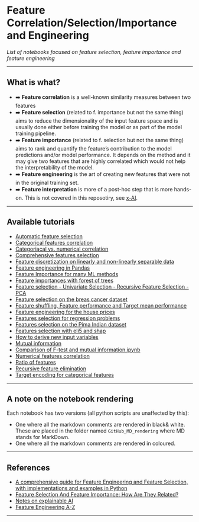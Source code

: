 # Feature Correlation/Selection/Importance and Engineering
*List of notebooks focused on feature selection, feature importance and feature engineering*
***

## What is what?
- ➡️ **Feature correlation** is a well-known similarity measures between two features
- ➡️ **Feature selection** (related to f. importance but not the same thing) aims to reduce the dimensionality of the input feature space and is usually done either before training the model or as part of the model training pipeline.
- ➡️ **Feature importance** (related to f. selection but not the same thing) aims to rank and quantify the feature’s contribution to the model predictions and/or model performance. It depends on the method and it may give two features that are highly correlated which would not help the interpretability of the model.
- ➡️ **Feature engineering** is the art of creating new features that were not in the original training set.
- ➡️ **Feature interpretation** is more of a post-hoc step that is more hands-on. This is  not covered in this reposotiry, see [x-AI](https://github.com/kyaiooiayk/Explainable-AI-xAI-Notes).
***

## Available tutorials
- [Automatic feature selection](https://github.com/kyaiooiayk/Feature-Correlation-Selection-Importance-Engineering-Notes/blob/main/tutorials/Automatic%20feature%20selection.ipynb)
- [Categorical features correlation](https://github.com/kyaiooiayk/Feature-Correlation-Selection-Importance-Engineering-Notes/blob/main/tutorials/Categorical%20features%20correlations.ipynb)
- [Categoriacal vs. numerical correlation](https://github.com/kyaiooiayk/Feature-Correlation-Selection-Importance-Engineering-Notes/blob/main/tutorials/Catergorialca%20vs.%20numerical%20correlations.ipynb)
- [Comprehensive features selection](https://github.com/kyaiooiayk/Feature-Correlation-Selection-Importance-Engineering-Notes/blob/main/tutorials/Comprehensive%20features%20selection.ipynb)
- [Feature discretization on linearly and non-linearly separable data](https://github.com/kyaiooiayk/Feature-Correlation-Selection-Importance-Engineering-Notes/blob/main/tutorials/Feature%20discretization%20on%20linearly%20and%20non-linearly%20separable%20data.ipynb)
- [Feature engineering in Pandas](https://github.com/kyaiooiayk/Feature-Correlation-Selection-Importance-Engineering-Notes/blob/main/tutorials/Feature%20engineering%20in%20Pandas.ipynb)
- [Feature Importance for many ML methods](https://github.com/kyaiooiayk/Feature-Correlation-Selection-Importance-Engineering-Notes/blob/main/tutorials/Feature%20Importance%20for%20many%20ML%20methods.ipynb)
- [Feature importances with forest of trees](https://github.com/kyaiooiayk/Feature-Correlation-Selection-Importance-Engineering-Notes/blob/main/tutorials/Feature%20importances%20with%20forest%20of%20trees.ipynb)
- [Feature selection - Univariate Selection - Recursive Feature Selection - PCA](https://github.com/kyaiooiayk/Feature-Correlation-Selection-Importance-Engineering-Notes/blob/main/tutorials/Feature%20selection%20-%20Univariate%20Selection%20-%20Recursive%20Feature%20Selection%20%20-%20PCA.ipynb)
- [Feature selection on the breas cancer dataset](https://github.com/kyaiooiayk/Feature-Correlation-Selection-Importance-Engineering-Notes/blob/main/tutorials/Feature%20selection%20on%20the%20breas%20cancer%20dataset.ipynb)
- [Feature shuffling, Feature performance and Target mean performance](https://github.com/kyaiooiayk/Feature-Correlation-Selection-Importance-Engineering-Notes/blob/main/tutorials/Feature%20shuffling%2C%20Feature%20performance%20and%20Target%20mean%20performance.ipynb)
- [Feature engineering for the house prices](https://github.com/kyaiooiayk/Feature-Correlation-Selection-Importance-Engineering-Notes/blob/main/tutorials/Feature%20engineering%20for%20the%20house%20prices.ipynb)
- [Features selection for regression problems](https://github.com/kyaiooiayk/Feature-Correlation-Selection-Importance-Engineering-Notes/blob/main/tutorials/Features%20selection%20for%20regression%20problems.ipynb)
- [Features selection on the Pima Indian dataset](https://github.com/kyaiooiayk/Feature-Correlation-Selection-Importance-Engineering-Notes/blob/main/tutorials/Features%20selection%20on%20the%20Pima%20Indian%20dataset.ipynb)
- [Features selection with eli5 and shap](https://github.com/kyaiooiayk/Feature-Correlation-Selection-Importance-Engineering-Notes/blob/main/tutorials/Features%20selection%20with%20eli5%20and%20shap.ipynb)
- [How to derive new input variables](https://github.com/kyaiooiayk/Feature-Correlation-Selection-Importance-Engineering-Notes/blob/main/tutorials/How%20to%20derive%20new%20input%20variables.ipynb)
- [Mutual information](https://github.com/kyaiooiayk/Feature-Correlation-Selection-Importance-Engineering-Notes/blob/main/tutorials/Mutual%20information.ipynb)
- [Comparison of F-test and mutual information.ipynb](https://github.com/kyaiooiayk/Feature-Correlation-Selection-Importance-Engineering-Notes/blob/main/tutorials/Comparison%20of%20F-test%20and%20mutual%20information.ipynb)
- [Numerical features correlation](https://github.com/kyaiooiayk/Feature-Correlation-Selection-Importance-Engineering-Notes/blob/main/tutorials/Numerical%20features%20correlation.ipynb)
- [Ratio of features](https://github.com/kyaiooiayk/Feature-Correlation-Selection-Importance-Engineering-Notes/blob/main/tutorials/Ratio%20of%20features.ipynb)
- [Recursive feature elimination](https://github.com/kyaiooiayk/Feature-Correlation-Selection-Importance-Engineering-Notes/blob/main/tutorials/Recursive%20feature%20elimination.ipynb)
- [Target encoding for categorical features](https://github.com/kyaiooiayk/Feature-Correlation-Selection-Importance-Engineering-Notes/blob/main/tutorials/Target%20encoding%20for%20categorical%20features.ipynb)
*** 

## A note on the notebook rendering
Each notebook has two versions (all python scripts are unaffected by this):
- One where all the markdown comments are rendered in black& white. These are placed in the folder named `GitHub_MD_rendering` where MD stands for MarkDown.
- One where all the markdown comments are rendered in coloured.
*** 

## References
- [A comprehensive guide for Feature Engineering and Feature Selection, with implementations and examples in Python](https://github.com/Yimeng-Zhang/feature-engineering-and-feature-selection)
- [Feature Selection And Feature Importance: How Are They Related?](https://mindfulmodeler.substack.com/p/feature-selection-or-feature-importance?utm_source=substack&utm_medium=email)
- [Notes on explainable AI](https://drive.google.com/drive/u/1/folders/1YTvctHR28vG2zBrSPpq5I1JcbV--FS6v)
- [Feature Engineering A-Z](https://feaz-book.com/)
***

